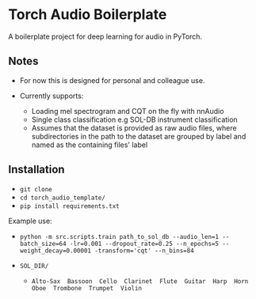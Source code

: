 # Torch Audio Boilerplate
A boilerplate project for deep learning for audio in PyTorch.

## Notes
- For now this is designed for personal and colleague use.

- Currently supports:
  - Loading mel spectrogram and CQT on the fly with nnAudio
  - Single class classification e.g SOL-DB instrument classification
  - Assumes that the dataset is provided as raw audio files, where subdirectories in the path to the dataset are grouped by label and named as the containing files' label

## Installation
- `git clone`
- `cd torch_audio_template/`
- `pip install requirements.txt`

Example use:
- `python -m src.scripts.train path_to_sol_db --audio_len=1 --batch_size=64 -lr=0.001 --dropout_rate=0.25 --n_epochs=5 --weight_decay=0.00001 -transform='cqt' --n_bins=84`

- `SOL_DIR/`
  - `Alto-Sax  Bassoon  Cello  Clarinet  Flute  Guitar  Harp  Horn  Oboe  Trombone  Trumpet  Violin`
